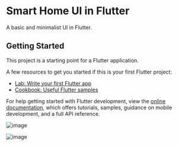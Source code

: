 # Smart Home UI in Flutter

A basic and minimalist UI in Flutter.

## Getting Started

This project is a starting point for a Flutter application.

A few resources to get you started if this is your first Flutter project:

- [Lab: Write your first Flutter app](https://docs.flutter.dev/get-started/codelab)
- [Cookbook: Useful Flutter samples](https://docs.flutter.dev/cookbook)

For help getting started with Flutter development, view the
[online documentation](https://docs.flutter.dev/), which offers tutorials,
samples, guidance on mobile development, and a full API reference.

![image](https://github.com/user-attachments/assets/d4ba0259-11c3-4f75-8b93-80d09a04f218)

![image](https://github.com/user-attachments/assets/08c919fd-746e-425e-a825-534e5b66ee4a)


